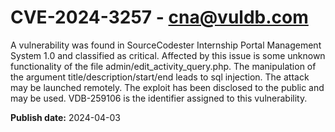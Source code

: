 # CVE-2024-3257 - cna@vuldb.com

A vulnerability was found in SourceCodester Internship Portal Management System 1.0 and classified as critical. Affected by this issue is some unknown functionality of the file admin/edit_activity_query.php. The manipulation of the argument title/description/start/end leads to sql injection. The attack may be launched remotely. The exploit has been disclosed to the public and may be used. VDB-259106 is the identifier assigned to this vulnerability.

**Publish date:** 2024-04-03
